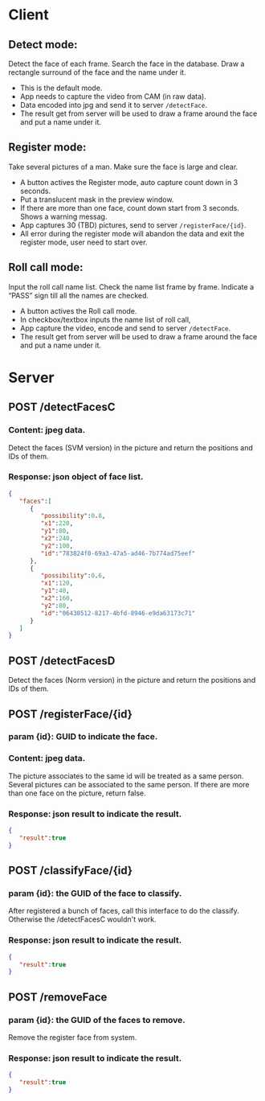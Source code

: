 # Client
## Detect  mode:
Detect the face of each frame. Search the face in the database. Draw a rectangle surround of the face and the name under it.
- This is the default mode.
- App needs to capture the video from CAM (in raw data).
- Data encoded into jpg and send it to server `/detectFace`.
- The result get from server will be used to draw a frame around the face and put a name under it.

## Register  mode:
Take several pictures of a man. Make sure the face is large and clear.
- A button actives the Register  mode, auto capture count down in 3 seconds.
- Put a translucent mask in the preview window.
- If there are more than one face, count down start from 3 seconds. Shows a warning messag.
- App captures 30 (TBD) pictures, send to server `/registerFace/{id}`.
- All error during the register mode will abandon the data and exit the register mode, user need to start over.

## Roll call mode:
Input the roll call name list. Check the name list frame by frame. Indicate a “PASS” sign till all the names are checked.
- A button actives the Roll call mode.
- In checkbox/textbox inputs the name list of roll call,
- App capture the video, encode and send to server `/detectFace`.
- The result get from server will be used to draw a frame around the face and put a name under it.

# Server
## POST /detectFacesC
### Content: jpeg data.
Detect the faces (SVM version) in the picture and return the positions and IDs of them.
### Response: json object of face list.
```json
{
   "faces":[
      {
         "possibility":0.8,
         "x1":220,
         "y1":80,
         "x2":240,
         "y2":100,
         "id":"783824f0-69a3-47a5-ad46-7b774ad75eef"
      },
      {
         "possibility":0.6,
         "x1":120,
         "y1":40,
         "x2":160,
         "y2":80,
         "id":"06430512-8217-4bfd-8946-e9da63173c71"
      }
   ]
}
```
## POST /detectFacesD
Detect the faces (Norm version) in the picture and return the positions and IDs of them.
## POST /registerFace/{id}
### param {id}: GUID to indicate the face.
### Content: jpeg data.
The picture associates to the same id will be treated as a same person.
Several pictures can be associated to the same person.
If there are more than one face on the picture, return false.
### Response: json result to indicate the result.
```json
{
   "result":true
}
```
## POST /classifyFace/{id}
### param {id}: the GUID of the face to classify.
After registered a bunch of faces, call this interface to do the classify. Otherwise the /detectFacesC wouldn't work.
### Response: json result to indicate the result.
```json
{
   "result":true
}
```

## POST /removeFace
### param {id}: the GUID of the faces to remove.
Remove the register face from system.
### Response: json result to indicate the result.
```json
{
   "result":true
}
```
